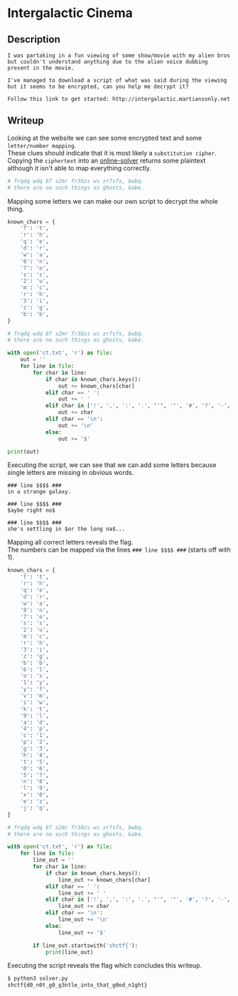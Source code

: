 # Intergalactic Cinema

## Description
```
I was partaking in a fun viewing of some show/movie with my alien bros but couldn't understand anything due to the alien voice dubbing present in the movie.

I've managed to download a script of what was said during the viewing but it seems to be encrypted, can you help me decrypt it?

Follow this link to get started: http://intergalactic.martiansonly.net
```

## Writeup

Looking at the website we can see some encrypted text and some `letter/number mapping`. <br/>
These clues should indicate that it is most likely a `substitution cipher`. <br/>
Copying the `ciphertext` into an [online-solver](https://planetcalc.com/8047/) returns some plaintext although it isn't able to map everything correctly. <br/>
```py
# frqdq wdq 87 s2mr fr38zs ws zr7sfs, bwbq.
# there are no such things as ghosts, babe.
```
Mapping some letters we can make our own script to decrypt the whole thing. <br/>
```py
known_chars = {
    'f': 't',
    'r': 'h',
    'q': 'e',
    'd': 'r',
    'w': 'a',
    '8': 'n',
    '7': 'o',
    's': 's',
    '2': 'u',
    'm': 'c',
    'r': 'h',
    '3': 'i',
    'z': 'g',
    'b': 'b',
}

# frqdq wdq 87 s2mr fr38zs ws zr7sfs, bwbq.
# there are no such things as ghosts, babe.

with open('ct.txt', 'r') as file:
    out = ''
    for line in file:
        for char in line:
            if char in known_chars.keys():
                out += known_chars[char]
            elif char == ' ':
                out += ' '
            elif char in ['!', ',', ':', '.', "'", '"', '#', '?', '-', '_', '{', '}']:
                out += char
            elif char == '\n':
                out += '\n'
            else:
                out += '$'

print(out)
```

Executing the script, we can see that we can add some letters because single letters are missing in obvious words. <br/>
```
### line $$$$ ###
in a strange galaxy.

### line $$$$ ###
$aybe right no$

### line $$$$ ###
she's settling in $or the long na$...
```

Mapping all correct letters reveals the flag. <br/>
The numbers can be mapped via the lines `### line $$$$ ###` (starts off with 1). <br/>
```py
known_chars = {
    'f': 't',
    'r': 'h',
    'q': 'e',
    'd': 'r',
    'w': 'a',
    '8': 'n',
    '7': 'o',
    's': 's',
    '2': 'u',
    'm': 'c',
    'r': 'h',
    '3': 'i',
    'z': 'g',
    'b': 'b',
    '6': 'l',
    'o': 'x',
    '1': 'y',
    'y': 'f',
    'v': 'm',
    'i': 'w',
    'k': 't',
    '9': 'l',
    'a': 'd',
    '4': 'p',
    'c': '1',
    'p': '2',
    'g': '3',
    'h': '4',
    't': '5',
    '0': '6',
    '5': '7',
    'n': '8',
    'l': '9',
    'x': '0',
    'e': 'z',
    'j': 'q',
}

# frqdq wdq 87 s2mr fr38zs ws zr7sfs, bwbq.
# there are no such things as ghosts, babe.

with open('ct.txt', 'r') as file:
    for line in file:
        line_out = ''
        for char in line:
            if char in known_chars.keys():
                line_out += known_chars[char]
            elif char == ' ':
                line_out += ' '
            elif char in ['!', ',', ':', '.', "'", '"', '#', '?', '-', '_', '{', '}']:
                line_out += char
            elif char == '\n':
                line_out += '\n'
            else:
                line_out += '$'

        if line_out.startswith('shctf{'):
            print(line_out)
```

Executing the script reveals the flag which concludes this writeup. <br/>
```sh
$ python3 solver.py
shctf{d0_n0t_g0_g3ntle_into_that_g0od_n1ght}
```

